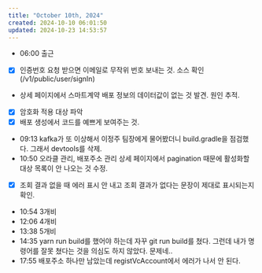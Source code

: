 ```yaml
---
title: "October 10th, 2024"
created: 2024-10-10 06:01:50
updated: 2024-10-23 14:53:57
---
```

  * 06:00 출근
  * [x] 인증번호 요청 받으면 이메일로 무작위 번호 보내는 것. 소스 확인(/v1/public/user/signIn)
  * 상세 페이지에서 스마트계약 배포 정보의 데이터값이 없는 것 발견. 원인 추적.
  * [x] 암호화 적용 대상 파악
  * [x] 배포 생성에서 코드를 예쁘게 보여주는 것.
  * 09:13 kafka가 또 이상해서 이정주 팀장에게 물어봤더니 build.gradle을 점검했다. 그래서 devtools를 삭제.
  * 10:50 오라클 관리, 배포주소 관리 상세 페이지에서 pagination 때문에 활성화할 대상 목록이 안 나오는 것 수정.
  * [x] 조회 결과 없을 때 에러 표시 안 내고 조회 결과가 없다는 문장이 제대로 표시되는지 확인.
  * 10:54 3개비
  * 12:06 4개비
  * 13:38 5개비
  * 14:35 yarn run build를 했어야 하는데 자꾸 git run build를 쳤다. 그런데 내가 명령어를 잘못 쳤다는 것을 의심도 하지 않았다. 문제네..
  * 17:55 배포주소 하나만 남았는데 registVcAccount에서 에러가 나서 안 된다.